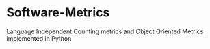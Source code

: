 # Software-Metrics
Language Independent Counting metrics and Object Oriented Metrics implemented in Python
